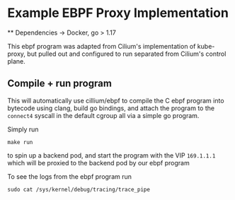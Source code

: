 # Example EBPF Proxy Implementation 

** Dependencies -> Docker, go > 1.17 

This ebpf program was adapted from Cilium's implementation of kube-proxy, but pulled 
out and configured to run separated from Cilium's control plane.

## Compile + run program 

This will automatically use cillium/ebpf to compile the C ebpf program into bytecode
using clang, build go bindings, and attach the program to the `connect4`
syscall in the default cgroup all via a simple go program. 

Simply run 

`make run` 

to spin up a backend pod,  and start the program with the VIP `169.1.1.1` which will 
be proxied to the backend pod by our ebpf program 

To see the logs from the ebpf program run 

`sudo cat /sys/kernel/debug/tracing/trace_pipe`